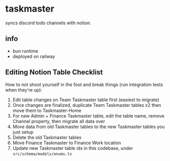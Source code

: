 # taskmaster

syncs discord todo channels with notion.

## info

- bun runtime
- deployed on railway

## Editing Notion Table Checklist

How to not shoot yourself in the foot and break things (run integration tests when they're up):

1. Edit table changes on Team Taskmaster table first (easiest to migrate)
2. Once changes are finalized, duplicate Team Taskmaster tables x2 then move them to Taskmaster-Home
3. For new Admin + Finance Taskmaster table, edit the table name, remove Channel property, then migrate all data over
4. Move data from old Taskmaster tables to the new Taskmaster tables you just setup
5. Delete the old Taskmaster tables
6. Move Finance Taskmaster to Finance Work location
7. Update new Taskmaster table ids in this codebase, under `src/schema/models/enums.ts`

